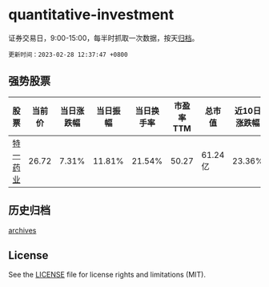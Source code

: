# quantitative-investment

证券交易日，9:00-15:00，每半时抓取一次数据，按天[归档](archives)。

`更新时间：2023-02-28 12:37:47 +0800`

## 强势股票

|股票|当前价|当日涨跌幅|当日振幅|当日换手率|市盈率TTM|总市值|近10日涨跌幅|
|----|----|----|----|----|----|----|----|
|[特一药业](https://xueqiu.com/S/SZ002728)|26.72|7.31%|11.81%|21.54%|50.27|61.24亿|23.36%|

## 历史归档

[archives](archives)

## License

See the [LICENSE](LICENSE) file for license rights and limitations (MIT).
